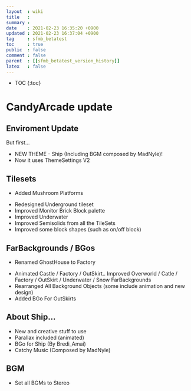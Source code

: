 ```yaml
---
layout  : wiki
title   : 
summary : 
date    : 2021-02-23 16:35:20 +0900
updated : 2021-02-23 16:37:04 +0900
tag     : sfmb_betatest
toc     : true
public  : false
comment : false
parent  : [[sfmb_betatest_version_history]]
latex   : false
---
```

* TOC
{:toc}

# CandyArcade update

## Enviroment Update
But first...
+ NEW THEME - Ship (Including BGM composed by MadNyle)!
+ Now it uses ThemeSettings V2

## Tilesets
+ Added Mushroom Platforms 
* Redesigned Underground tileset
* Improved Monitor Brick Block palette
* Improved Underwater
* Improved Semisolids from all the TileSets
* Improved some block shapes (such as on/off block)

## FarBackgrounds / BGos
* Renamed GhostHouse to Factory
+ Animated Castle / Factory / OutSkirt..
Improved Overworld / Catle / Factory / OutSkirt / Underwater / Snow FarBackgrounds
+ Rearranged All Background Objects (some include animation and new design)
+ Added BGo For OutSkirts

## About Ship...
+ New and creative stuff to use
+ Parallax included (animated)
+ BGo for Ship (By Bredi_Amai)
+ Catchy Music (Composed by MadNyle)

## BGM
* Set all BGMs to Stereo 
